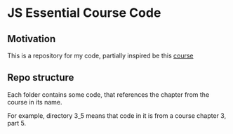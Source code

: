 # JS Essential Course Code

## Motivation

This is a repository for my code, partially inspired be this [course](https://www.linkedin.com/learning/javascript-essential-training?dApp=53239054&leis=LAA&u=2113185)

## Repo structure

Each folder contains some code, that references the chapter from the course in its name.

For example, directory 3_5 means that code in it is from a course chapter 3, part 5. 